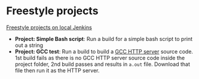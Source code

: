 # Freestyle projects

[Freestyle projects on local Jenkins](https://www.youtube.com/watch?v=kFhf_MNS_d8)

* **Project: Simple Bash script**: Run a build for a simple bash script to print out a string
* **Project: GCC test**: Run a build to build a [GCC HTTP server](https://github.com/TranPhucVinh/C/blob/master/Application%20layer/HTTP%20server/simple_http_server.c) source code. 1st build fails as there is no GCC HTTP server source code inside the project folder, 2nd build passes and results in ``a.out`` file. Download that file then run it as the HTTP server.
